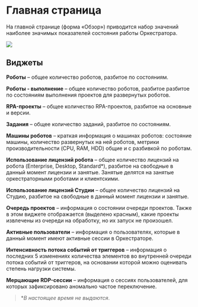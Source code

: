 # Главная страница

На главной странице (форма «Обзор») приводится набор значений наиболее значимых показателей состояния работы Оркестратора.

![](../../../orchestrator-new/resources/monitoring/dashboard.PNG)

## Виджеты

**Роботы** – общее количество роботов, разбитое по состояниям.

**Роботы - выполнение** – общее количество роботов, разбитое разбитое по состояниям выполнения проектов для развернутых роботов. 

**RPA-проекты** – общее количество RPA-проектов, разбитое на основные и версии.

**Задания** – общее количество заданий, разбитое по состояниям.

**Машины роботов** – краткая информация о машинах роботов: состояние машины, количество развернутых на ней роботов, метрики производительности (CPU, RAM, HDD) общие и с разбивкой по роботам.

**Использование лицензий робота** – общее количество лицензий на робота (Enterprise, Desktop, Standard\*), разбитое на свободные в данный момент лицензии и занятые. Занятые делятся на занятые оркестраторными роботами и клиентскими.

**Использование лицензий Студии** – общее количество лицензий на Студию, разбитое на свободные в данный момент лицензии и занятые.	

**Очередь проектов** – информация о состоянии очереди проектов. Также в этом виджете отображается (выделено красным), какие проекты извлечены из очереди на обработку, но их запуск не произошел.

**Активные пользователи** – информация о пользователях, которые в данный момент имеют активные сессии в Оркестраторе. 

**Интенсивность потока событий от триггеров** – информация о последних 5 изменениях количества элементов во внутренней очереди потока событий от триггеров, на основании которой можно оценивать степень нагрузки системы.

**Мерцающие RDP-сессии** – информация о сессиях пользователей, для которых зафиксировано аномально частое переключение.

> \**В настоящее время не выдаются*.
